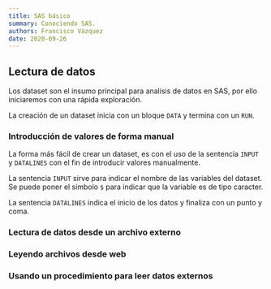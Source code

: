 ```yaml
---
title: SAS básico
summary: Conociendo SAS.
authors: Francisco Vázquez
date: 2020-09-26
---
```


## Lectura de datos

Los dataset son el insumo principal para analisis de datos en SAS, por ello iniciaremos con una rápida exploración.

La creación de un dataset inicia con un bloque `DATA` y termina con un `RUN`.

### Introducción de valores de forma manual

La forma más fácil de crear un dataset, es con el uso de la sentencia `INPUT` y `DATALINES` con el fin de introducir valores manualmente.

La sentencia `INPUT` sirve para indicar el nombre de las variables del dataset. Se puede poner el símbolo `$` para indicar que la variable es de tipo caracter.

La sentencia `DATALINES` indica el inicio de los datos y finaliza con un punto y coma.

### Lectura de datos desde un archivo externo

### Leyendo archivos desde web

### Usando un procedimiento para leer datos externos
